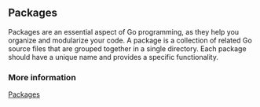 ## Packages

Packages are an essential aspect of Go programming, as they help you organize and modularize your code.
A package is a collection of related Go source files that are grouped together in a single directory.
Each package should have a unique name and provides a specific functionality.

### More information

[Packages](https://go101.org/article/packages-and-imports.html)
